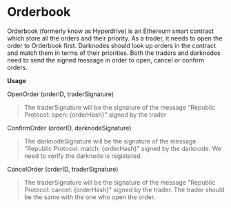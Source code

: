 # Orderbook

Orderbook (formerly know as Hyperdrive) is an Ethereum smart contract which store all the orders and their priority.
As a trader, it needs to open the order to Orderbook first. Darknodes should look up orders in the contract and match them in terms of their priorities.  Both the traders and darknodes need to send 
the signed message in order to open, cancel or confirm orders.

**Usage**

OpenOrder (orderID, traderSignature)  

> The traderSignature will be the signature of the message "Republic Protocol: open: {orderHash}" signed by the trader

ConfirmOrder (orderID, darknodeSignature)  

> The darknodeSignature will be the signature of the message "Republic Protocol: match: {orderHash}" signed by the darknode.
We need to verify the darknode is registered.

CancelOrder (orderID, traderSignature)  
 
 > The traderSignature will be the signature of the message "Republic Protocol: cancel: {orderHash}" signed by the trader.
 The trader should be the same with the one who open the order.
 
 
 
